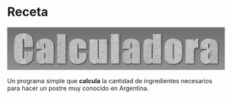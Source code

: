 # Receta

![](https://github.com/NicolasJNunez/Simple-Calculator-Js/blob/main/img/imagen-cal.png?raw=true)

Un programa simple que **calcula** la cantidad de ingredientes necesarios para hacer un postre muy conocido en Argentina.